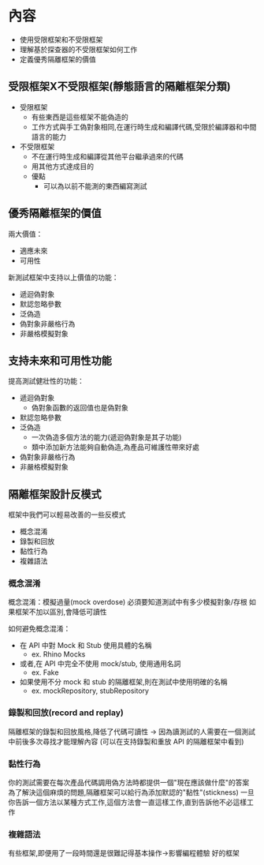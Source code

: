 # 內容

- 使用受限框架和不受限框架
- 理解基於探查器的不受限框架如何工作
- 定義優秀隔離框架的價值

## 受限框架X不受限框架(靜態語言的隔離框架分類)

- 受限框架
  - 有些東西是這些框架不能偽造的
  - 工作方式與手工偽對象相同,在運行時生成和編譯代碼,受限於編譯器和中間語言的能力
- 不受限框架
  - 不在運行時生成和編譯從其他平台繼承過來的代碼
  - 用其他方式達成目的
  - 優點
    - 可以為以前不能測的東西編寫測試

## 優秀隔離框架的價值

兩大價值：

- 適應未來
- 可用性

新測試框架中支持以上價值的功能：

- 遞迴偽對象
- 默認忽略參數
- 泛偽造
- 偽對象非嚴格行為
- 非嚴格模擬對象

## 支持未來和可用性功能

提高測試健壯性的功能：

- 遞迴偽對象
  - 偽對象函數的返回值也是偽對象
- 默認忽略參數
- 泛偽造
  - 一次偽造多個方法的能力(遞迴偽對象是其子功能)
  - 類中添加新方法能夠自動偽造,為產品可維護性帶來好處
- 偽對象非嚴格行為
- 非嚴格模擬對象

## 隔離框架設計反模式

框架中我們可以輕易改善的一些反模式

- 概念混淆
- 錄製和回放
- 黏性行為
- 複雜語法

### 概念混淆

概念混淆：模擬過量(mock overdose)
必須要知道測試中有多少模擬對象/存根
如果框架不加以區別,會降低可讀性

如何避免概念混淆：

- 在 API 中對 Mock 和 Stub 使用具體的名稱
  - ex. Rhino Mocks
- 或者,在 API 中完全不使用 mock/stub, 使用通用名詞
  - ex. Fake
- 如果使用不分 mock 和 stub 的隔離框架,則在測試中使用明確的名稱
  - ex. mockRepository, stubRepository

### 錄製和回放(record and replay)

隔離框架的錄製和回放風格,降低了代碼可讀性
-> 因為讀測試的人需要在一個測試中前後多次尋找才能理解內容
(可以在支持錄製和重放 API 的隔離框架中看到)

### 黏性行為

你的測試需要在每次產品代碼調用偽方法時都提供一個"現在應該做什麼"的答案
為了解決這個麻煩的問題,隔離框架可以給行為添加默認的"黏性"(stickness)
一旦你告訴一個方法以某種方式工作,這個方法會一直這樣工作,直到告訴他不必這樣工作

### 複雜語法
有些框架,即便用了一段時間還是很難記得基本操作->影響編程體驗
好的框架
